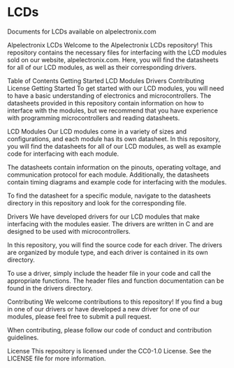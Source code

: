 # LCDs
Documents for LCDs available on alpelectronix.com

Alpelectronix LCDs
Welcome to the Alpelectronix LCDs repository! This repository contains the necessary files for interfacing with the LCD modules sold on our website, alpelectronix.com. Here, you will find the datasheets for all of our LCD modules, as well as their corresponding drivers.

Table of Contents
Getting Started
LCD Modules
Drivers
Contributing
License
Getting Started
To get started with our LCD modules, you will need to have a basic understanding of electronics and microcontrollers. The datasheets provided in this repository contain information on how to interface with the modules, but we recommend that you have experience with programming microcontrollers and reading datasheets.

LCD Modules
Our LCD modules come in a variety of sizes and configurations, and each module has its own datasheet. In this repository, you will find the datasheets for all of our LCD modules, as well as example code for interfacing with each module.

The datasheets contain information on the pinouts, operating voltage, and communication protocol for each module. Additionally, the datasheets contain timing diagrams and example code for interfacing with the modules.

To find the datasheet for a specific module, navigate to the datasheets directory in this repository and look for the corresponding file.

Drivers
We have developed drivers for our LCD modules that make interfacing with the modules easier. The drivers are written in C and are designed to be used with microcontrollers.

In this repository, you will find the source code for each driver. The drivers are organized by module type, and each driver is contained in its own directory.

To use a driver, simply include the header file in your code and call the appropriate functions. The header files and function documentation can be found in the drivers directory.

Contributing
We welcome contributions to this repository! If you find a bug in one of our drivers or have developed a new driver for one of our modules, please feel free to submit a pull request.

When contributing, please follow our code of conduct and contribution guidelines.

License
This repository is licensed under the CC0-1.0 License. See the LICENSE file for more information.

